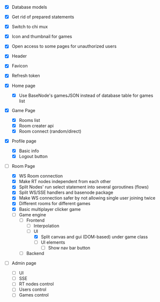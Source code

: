- [X] Database models
- [X] Get rid of prepared statements
- [X] Switch to chi mux
- [X] Icon and thumbnail for games
- [X] Open access to some pages for unauthorized users
- [X] Header
- [X] Favicon
- [X] Refresh token

- [X] Home page
    - [X] Use BaseNode's gamesJSON instead of database table for games list

- [X] Game Page
    - [X] Rooms list
    - [X] Room creater api
    - [X] Room connect (random/direct)

- [X] Profile page
    - [X] Basic info
    - [X] Logout button

- [ ] Room Page
    - [X] WS Room connection
    - [X] Make RT nodes independent from each other
    - [X] Split Nodes' run select statement into several goroutines (flows)
    - [X] Split WS/SSE handlers and basenode package
    - [X] Make WS connection safer by not allowing single user joining twice
    - [X] Different rooms for different games
    - [X] Basic multiplayer clicker game
    - [ ] Game engine
        - [ ] Frontend
            - [ ] Interpolation
            - [ ] UI
                - [X] Split canvas and gui (DOM-based) under game class
                - [ ] UI elements
                    - [ ] Show nav bar button
        - [ ] Backend

- [ ] Admin page
    - [ ] UI
    - [ ] SSE
    - [ ] RT nodes control
    - [ ] Users control
    - [ ] Games control